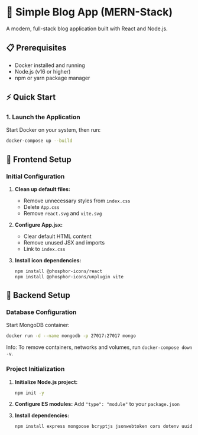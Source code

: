 # 🚀 Simple Blog App (MERN-Stack)

A modern, full-stack blog application built with React and Node.js.

## 📋 Prerequisites

- Docker installed and running
- Node.js (v16 or higher)
- npm or yarn package manager

## ⚡ Quick Start

### 1. Launch the Application

Start Docker on your system, then run:

```bash
docker-compose up --build
```

## 🎨 Frontend Setup

### Initial Configuration

1. **Clean up default files:**

   - Remove unnecessary styles from `index.css`
   - Delete `App.css`
   - Remove `react.svg` and `vite.svg`

2. **Configure App.jsx:**

   - Clear default HTML content
   - Remove unused JSX and imports
   - Link to `index.css`

3. **Install icon dependencies:**
   ```bash
   npm install @phosphor-icons/react
   npm install @phosphor-icons/unplugin vite
   ```

## 🔧 Backend Setup

### Database Configuration

Start MongoDB container:

```bash
docker run -d --name mongodb -p 27017:27017 mongo
```

Info: To remove containers, networks and volumes, run `docker-compose down -v`.

### Project Initialization

1. **Initialize Node.js project:**

   ```bash
   npm init -y
   ```

2. **Configure ES modules:**
   Add `"type": "module"` to your `package.json`

3. **Install dependencies:**
   ```bash
   npm install express mongoose bcryptjs jsonwebtoken cors dotenv uuid
   ```